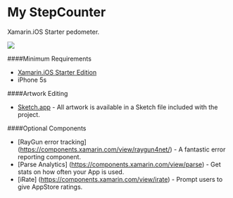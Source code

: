 My StepCounter
==============

Xamarin.iOS Starter pedometer.

![](http://i1.wp.com/micjames.co.uk/wp-content/uploads/2013/12/medium.png?zoom=1&resize=281%2C540) 

####Minimum Requirements

* [Xamarin.iOS Starter Edition](https://store.xamarin.com)
* iPhone 5s

####Artwork Editing
* [Sketch.app](http://www.bohemiancoding.com/sketch/) - All artwork is available in a Sketch file included with the project.

####Optional Components
* [RayGun error tracking] (https://components.xamarin.com/view/raygun4net/) - A fantastic error reporting component.
* [Parse Analytics] (https://components.xamarin.com/view/parse) - Get stats on how often your App is used.
* [iRate] (https://components.xamarin.com/view/irate) - Prompt users to give AppStore ratings. 


